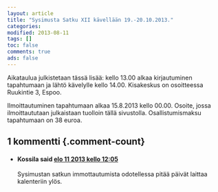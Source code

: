 ```yaml
--- 
layout: article 
title: "Sysimusta Satku XII kävellään 19.-20.10.2013." 
categories: 
modified: 2013-08-11 
tags: []
toc: false 
comments: true 
ads: false 
--- 
```


Aikataulua julkistetaan tässä lisää: kello 13.00 alkaa kirjautuminen
tapahtumaan ja lähtö kävelylle kello 14.00. Kisakeskus on osoitteessa
Ruukintie 3, Espoo. 

Ilmoittautuminen tapahtumaan alkaa 15.8.2013 kello 00.00. Osoite, jossa
ilmoittaututaan julkaistaan tuolloin tällä sivustolla. Osallistumismaksu
tapahtumaan on 38 euroa.

<div id="comments">

1 kommentti {.comment-count}
-----------

-   #### <span class="who"> Kossila</span> <span class="when"> said [elo 11 2013 kello 12:05](#comment-367)</span>

    Sysimustan satkun immottautumista odotellessa pitää päivät laittaa
    kalenteriin ylös.

</div>

